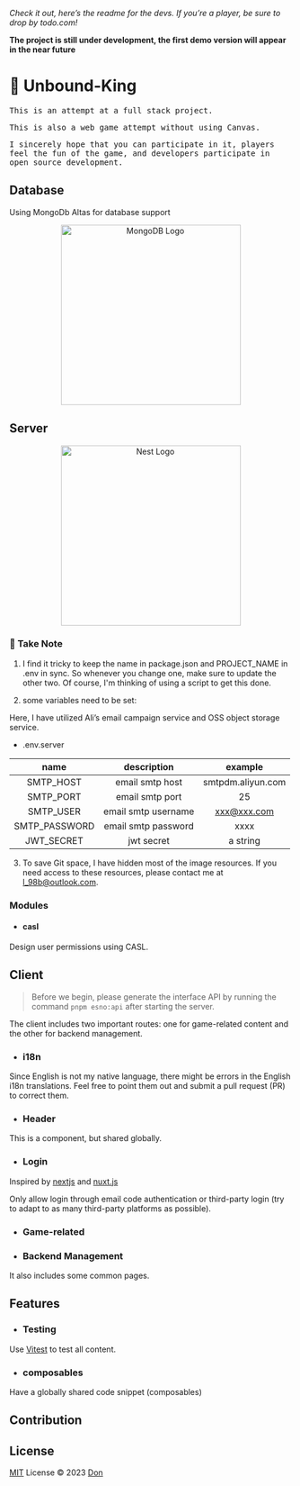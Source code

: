 <i>Check it out, here’s the readme for the devs. If you’re a player, be sure to drop by todo.com!</i>

<b>The project is still under development, the first demo version will appear in the near future</b>

# 👋 Unbound-King

<samp>This is an attempt at a full stack project.</smap>

<samp>This is also a web game attempt without using Canvas.</smap>

<samp>I sincerely hope that you can participate in it, players feel the fun of the game, and developers participate in open source development. </smap>


## Database

Using MongoDb Altas for database support

<p align="center">
  <a href="https://www.mongodb.com/atlas/database" target="blank"><img src="https://webimages.mongodb.com/_com_assets/cms/kuyjf3vea2hg34taa-horizontal_default_slate_blue.svg?auto=format%252Ccompress" width="320" alt="MongoDB Logo" /></a>
</p>

## Server

<p align="center">
  <a href="http://nestjs.com/" target="blank"><img src="https://nestjs.com/img/logo_text.svg" width="320" alt="Nest Logo" /></a>
</p>

### 📝 Take Note

1. I find it tricky to keep the name in package.json and PROJECT_NAME in .env in sync. So whenever you change one, make sure to update the other two. Of course, I'm thinking of using a script to get this done.

2. some variables need to be set:

  Here, I have utilized Ali’s email campaign service and OSS object storage service.

  - .env.server

  |     name      |     description     |      example      |
  | :-----------: | :-----------------: | :---------------: |
  |   SMTP_HOST   |   email smtp host   | smtpdm.aliyun.com |
  |   SMTP_PORT   |   email smtp port   |        25         |
  |   SMTP_USER   | email smtp username |    xxx@xxx.com    |
  | SMTP_PASSWORD | email smtp password |       xxxx        |
  |  JWT_SECRET   |     jwt secret      |     a string      |
  <!--
  |  OSS_REGION   |   ali oss region    |   [ali-oss region](https://github.com/ali-sdk/ali-oss#node-usage)    |
  |    OSS_KEY    |   ali oss key id    |  [ali-oss user key](https://github.com/ali-sdk/ali-oss#node-usage)   |
  |  OSS_SECRET   |   ali oss secret    | [ali-oss user secret](https://github.com/ali-sdk/ali-oss#node-usage) |
  |  OSS_BUCKET   | ali oss bucket name |   [ali-oss bucket](https://github.com/ali-sdk/ali-oss#node-usage)    |
  -->

3. To save Git space, I have hidden most of the image resources. If you need access to these resources, please contact me at l_98b@outlook.com.
### Modules

- #### casl

Design user permissions using CASL.

## Client

> Before we begin, please generate the interface API by running the command `pnpm esno:api` after starting the server.

The client includes two important routes: one for game-related content and the other for backend management.

- ### i18n

Since English is not my native language, there might be errors in the English i18n translations. Feel free to point them out and submit a pull request (PR) to correct them.

- ### Header

This is a component, but shared globally.

- ### Login

Inspired by [nextjs](https://nextjs.org/) and [nuxt.js](https://nuxt.com/)

Only allow login through email code authentication or third-party login (try to adapt to as many third-party platforms as possible).

- ### Game-related

- ### Backend Management

It also includes some common pages.

## Features

- ### Testing

Use [Vitest](https://vitest.dev/) to test all content.

- ### composables

Have a globally shared code snippet (composables)

## Contribution

## License

[MIT](./LICENSE) License &copy; 2023 [Don](https://github.com/HanSuhhi)

